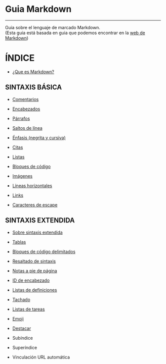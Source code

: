
# **Guia Markdown**
---
Guia sobre el lenguaje de marcado Markdown.    
(Esta guia está basada en guia que podemos encontrar en la [web de Markdown](https://www.markdownguide.org/ "https://www.markdownguide.org/"))



# **ÍNDICE**


* [¿Que es Markdown?](https://github.com/JoseFerDel/Guia_markdown/blob/Zet_main/secciones/intromd.md)


## **SINTAXIS BÁSICA**

* [Comentarios](https://github.com/JoseFerDel/Guia_markdown/blob/Zet_main/secciones/comentarios.md)

* [Encabezados](https://github.com/JoseFerDel/Guia_markdown/blob/Zet_main/secciones/encabezados.md)

* [Párrafos](https://github.com/JoseFerDel/Guia_markdown/blob/Zet_main/secciones/parrafos.md)

* [Saltos de línea](https://github.com/JoseFerDel/Guia_markdown/blob/Zet_main/secciones/saltoslinea.md)

* [Énfasis (negrita y cursiva)](https://github.com/JoseFerDel/Guia_markdown/blob/Zet_main/secciones/enfasis.md)

* [Citas](https://github.com/JoseFerDel/Guia_markdown/blob/Zet_main/secciones/citas.md)

* [Listas](https://github.com/JoseFerDel/Guia_markdown/blob/Zet_main/secciones/listas.md)

* [Bloques de código](https://github.com/JoseFerDel/Guia_markdown/blob/Zet_main/secciones/codeblocks.md)

* [Imágenes](https://github.com/JoseFerDel/Guia_markdown/blob/Zet_main/secciones/imagenes.md)

* [Líneas horizontales](https://github.com/JoseFerDel/Guia_markdown/blob/Zet_main/secciones/lineashorizontales.md)

* [Links](https://github.com/JoseFerDel/Guia_markdown/blob/Zet_main/secciones/links.md)

* [Caracteres de escape](https://github.com/JoseFerDel/Guia_markdown/blob/Zet_main/secciones/caracteresescape.md)


## **SINTAXIS EXTENDIDA**

* [Sobre sintaxis extendida](https://github.com/JoseFerDel/Guia_markdown/blob/Zet_main/secciones/introsintext.md)

* [Tablas](https://github.com/JoseFerDel/Guia_markdown/blob/Zet_main/secciones/tablas.md)

* [Bloques de código delimitados](https://github.com/JoseFerDel/Guia_markdown/blob/Zet_main/secciones/codeblocks_delimitados.md)

* [Resaltado de sintaxis](https://github.com/JoseFerDel/Guia_markdown/blob/Zet_main/secciones/resaltadosintaxis.md)

* [Notas a pie de página](https://github.com/JoseFerDel/Guia_markdown/blob/Zet_main/secciones/notasapie.md)

* [ID de encabezado](https://github.com/JoseFerDel/Guia_markdown/blob/Zet_main/secciones/idencabezado.md)

* [Listas de definiciones](https://github.com/JoseFerDel/Guia_markdown/blob/Zet_main/secciones/listasdefiniciones.md)

* [Tachado](https://github.com/JoseFerDel/Guia_markdown/blob/Zet_main/secciones/tachado.md)

* [Listas de tareas](https://github.com/JoseFerDel/Guia_markdown/blob/Zet_main/secciones/listadetareas.md)

* [Emoji](https://github.com/JoseFerDel/Guia_markdown/blob/Zet_main/secciones/emoji.md)

* [Destacar](https://github.com/JoseFerDel/Guia_markdown/blob/Zet_main/secciones/destacar.md)

* Subíndice

* Superíndice

* Vinculación URL automática


